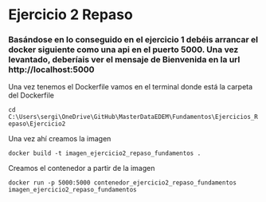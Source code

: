# Ejercicio 2 Repaso

### Basándose en lo conseguido en el ejercicio 1 debéis arrancar el docker siguiente como una api en el puerto 5000. Una vez levantado, deberíais ver el mensaje de Bienvenida en la url http://localhost:5000

Una vez tenemos el Dockerfile vamos en el terminal donde está la carpeta del Dockerfile

`cd C:\Users\sergi\OneDrive\GitHub\MasterDataEDEM\Fundamentos\Ejercicios_Repaso\Ejercicio2`

Una vez ahí creamos la imagen

`docker build -t imagen_ejercicio2_repaso_fundamentos .`

Creamos el contenedor a partir de la imagen

`docker run -p 5000:5000 contenedor_ejercicio2_repaso_fundamentos  imagen_ejercicio2_repaso_fundamentos`

